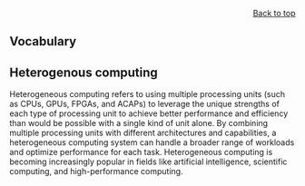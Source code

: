 <div id="readme" class="Box-body readme blob js-code-block-container">
<article class="markdown-body entry-content p-3 p-md-6" itemprop="text">
<p align="right">
<a href="https://github.com/oreol-ag/heterogenius-computing#--heterogenius-computing">Back to top</a>
</p>

# Vocabulary

## Heterogenous computing
Heterogeneous computing refers to using multiple processing units (such as CPUs, GPUs, FPGAs, and ACAPs) to leverage the unique strengths of each type of processing unit to achieve better performance and efficiency than would be possible with a single kind of unit alone. By combining multiple processing units with different architectures and capabilities, a heterogeneous computing system can handle a broader range of workloads and optimize performance for each task. Heterogeneous computing is becoming increasingly popular in fields like artificial intelligence, scientific computing, and high-performance computing.
